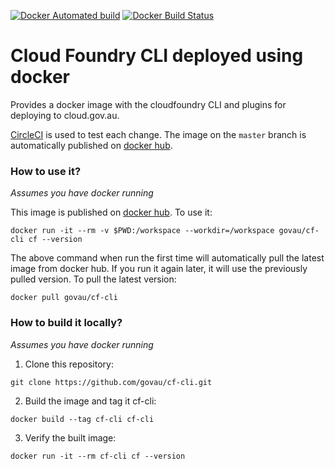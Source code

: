 [![Docker Automated build](https://img.shields.io/docker/automated/govau/cf-cli.svg?style=plastic)](https://hub.docker.com/r/govau/cf-cli/)
[![Docker Build Status](https://img.shields.io/docker/build/govau/cf-cli.svg?style=plastic)](https://hub.docker.com/r/govau/cf-cli/)

# Cloud Foundry CLI deployed using docker

Provides a docker image with the cloudfoundry CLI and plugins for deploying to cloud.gov.au.

[CircleCI](https://circleci.com/gh/govau/cf-cli) is used to test each change. The image on the `master` branch is automatically published on [docker hub](https://hub.docker.com/r/govau/cf-cli/).

### How to use it?

*Assumes you have docker running*

This image is published on [docker hub](https://hub.docker.com/r/govau/cf-cli/). To use it:

```
docker run -it --rm -v $PWD:/workspace --workdir=/workspace govau/cf-cli cf --version
```

The above command when run the first time will automatically pull the latest image from docker hub. If you run it again later, it will use the previously pulled version. To pull the latest version:

```
docker pull govau/cf-cli
```

### How to build it locally?

*Assumes you have docker running*

1. Clone this repository:
```
git clone https://github.com/govau/cf-cli.git
```

2. Build the image and tag it cf-cli:
```
docker build --tag cf-cli cf-cli
```

3. Verify the built image:
```
docker run -it --rm cf-cli cf --version
```
